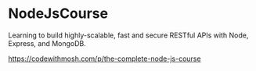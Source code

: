 # NodeJsCourse
Learning to build highly-scalable, fast and secure RESTful APIs with Node, Express, and MongoDB. 

https://codewithmosh.com/p/the-complete-node-js-course
